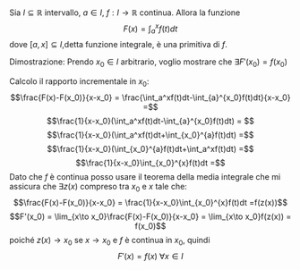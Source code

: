 Sia $I\subseteq\mathbb{R}$ intervallo, $a\in I$, $f:I\to\mathbb{R}$ continua.
Allora la funzione $$F(x) = \int_a^xf(t)dt$$
dove $[a,x]\subseteq I$,detta funzione integrale, è una primitiva di $f$.

Dimostrazione:
Prendo $x_0\in I$ arbitrario, voglio mostrare che $\exists F'(x_0) = f(x_0)$

Calcolo il rapporto incrementale in $x_0$: $$\frac{F(x)-F(x_0)}{x-x_0} = \frac{\int_a^xf(t)dt-\int_{a}^{x_0}f(t)dt}{x-x_0} =$$
$$\frac{1}{x-x_0}(\int_a^xf(t)dt-\int_{a}^{x_0}f(t)dt) = $$
$$\frac{1}{x-x_0}(\int_a^xf(t)dt+\int_{x_0}^{a}f(t)dt) =$$
$$\frac{1}{x-x_0}(\int_{x_0}^{a}f(t)dt+\int_a^xf(t)dt) =$$
$$\frac{1}{x-x_0}\int_{x_0}^{x}f(t)dt =$$
Dato che $f$ è continua posso usare il teorema della media integrale che mi assicura che $\exists z(x)$ compreso tra $x_0$ e $x$ tale che:
$$\frac{F(x)-F(x_0)}{x-x_0} = \frac{1}{x-x_0}\int_{x_0}^{x}f(t)dt =f(z(x))$$
$$F'(x_0) = \lim_{x\to x_0}\frac{F(x)-F(x_0)}{x-x_0} = \lim_{x\to x_0}f(z(x)) = f(x_0)$$poiché $z(x) \to x_0$ se $x\to x_0$ e $f$ è continua in $x_0$, quindi $$F'(x) = f(x)\;\forall x\in  I$$
